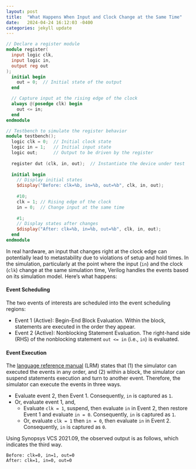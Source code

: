 ```yaml
---
layout: post
title:  "What Happens When Input and Clock Change at the Same Time"
date:   2024-04-24 16:12:03 -0400
categories: jekyll update
---
```


```Verilog
// Declare a register module
module register(
  input logic clk,
  input logic in,
  output reg out
);
  initial begin
    out = 0;  // Initial state of the output
  end

  // Capture input at the rising edge of the clock
  always @(posedge clk) begin
    out <= in;
  end
endmodule

// Testbench to simulate the register behavior
module testbench();
  logic clk = 0;  // Initial clock state
  logic in = 1;   // Initial input state
  logic out;      // Output to be driven by the register
  
  register dut (clk, in, out);  // Instantiate the device under test
  
  initial begin
    // Display initial states
    $display("Before: clk=%b, in=%b, out=%b", clk, in, out);
    
    #10;
    clk = 1; // Rising edge of the clock
    in = 0;  // Change input at the same time
    
    #1;
    // Display states after changes
    $display("After: clk=%b, in=%b, out=%b", clk, in, out);
  end
endmodule
```

In real hardware, an input that changes right at the clock edge can potentially lead to metastability due to violations of setup and hold times.
In the simulation, particularly at the point where the input (`in`) and the clock (`clk`) change at the same simulation time, Verilog handles the events based on its simulation model. Here’s what happens:

#### Event Scheduling

The two events of interests are scheduled into the event scheduling regions:

   - Event 1 (Active): Begin-End Block Evaluation. Within the block, statements are executed in the order they appear.
   - Event 2 (Active): Nonblocking Statement Evaluation. The right-hand side (RHS) of the nonblocking statement `out <= in` (i.e., `in`) is evaluated.

#### Event Execution

The [language reference manual](https://ieeexplore.ieee.org/document/10458102) (LRM) states that
(1) the simulator can executed the events in any order, and (2) within a block, the simulator can suspend statements execution and turn to another event.
Therefore, the simulator can execute the events in three ways.

   - Evaluate event 2, then Event 1. Consequently, `in` is captured as `1`.
   - Or, evaluate event 1, and,
     - Evaluate `clk = 1`, suspend, then evaluate `in` in Event 2, then restore Event 1 and evaluate `in = 0`. Consequently, `in` is captured as `1`.
     - Or, evaluate `clk = 1` then `in = 0`, then evaluate `in` in Event 2. Consequently, `in` is captured as `0`.

Using Synopsys VCS 2021.09, the observed output is as follows, which indicates the third way.
```
Before: clk=0, in=1, out=0
After: clk=1, in=0, out=0
```